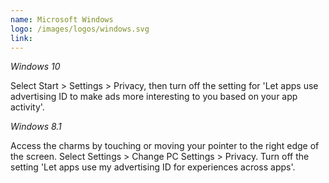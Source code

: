 ```yaml
---
name: Microsoft Windows
logo: /images/logos/windows.svg
link:
---
```

_Windows 10_

Select Start > Settings > Privacy, then turn off the setting for 'Let apps use advertising ID to make ads more interesting to you based on your app activity'.

_Windows 8.1_

Access the charms by touching or moving your pointer to the right edge of the screen. Select Settings > Change PC Settings > Privacy. Turn off the setting 'Let apps use my advertising ID for experiences across apps'.